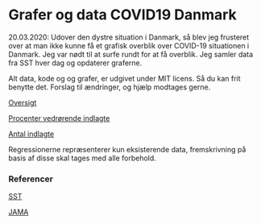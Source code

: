 # Grafer og data COVID19 Danmark


20.03.2020:
Udover den dystre situation i Danmark, så blev jeg frusteret over at man ikke kunne få et grafisk overblik over COVID-19 situationen i Danmark. Jeg var nødt til at surfe rundt for at få overblik. Jeg samler data fra SST hver dag og opdaterer graferne.

Alt data, kode og og grafer, er udgivet under MIT licens. Så du kan frit benytte det. Forslag til ændringer, og hjælp modtages gerne.  


<a href = "https://bigb8.github.io/coviddanmark/lib/stacked.html">Oversigt</a>

<a href = "https://bigb8.github.io/coviddanmark/lib/percent.html">Procenter vedrørende indlagte</a>

<a href = "https://bigb8.github.io/coviddanmark/lib/hosp.html">Antal indlagte</a>

Regressionerne repræsenterer kun eksisterende data, fremskrivning på basis af disse skal tages med alle forbehold.





### Referencer
<a href = "https://www.sst.dk/da/Viden/Smitsomme-sygdomme/Smitsomme-sygdomme-A-AA/Coronavirus/Spoergsmaal-og-svar">SST</a>

<a href = "https://doi.org/10.1001/jama.2020.4031">JAMA</a>
